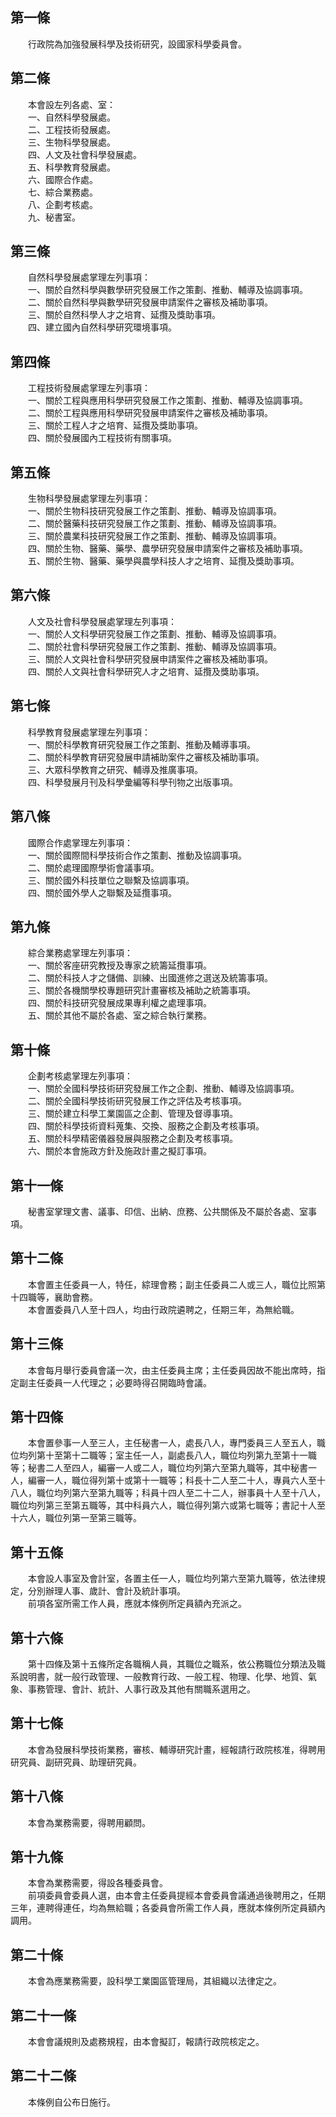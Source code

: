 第一條 
-------
　　行政院為加強發展科學及技術研究，設國家科學委員會。  


第二條 
-------
　　本會設左列各處、室：  
　　一、自然科學發展處。  
　　二、工程技術發展處。  
　　三、生物科學發展處。  
　　四、人文及社會科學發展處。  
　　五、科學教育發展處。  
　　六、國際合作處。  
　　七、綜合業務處。  
　　八、企劃考核處。  
　　九、秘書室。  


第三條 
-------
　　自然科學發展處掌理左列事項：  
　　一、關於自然科學與數學研究發展工作之策劃、推動、輔導及協調事項。  
　　二、關於自然科學與數學研究發展申請案件之審核及補助事項。  
　　三、關於自然科學人才之培育、延攬及獎助事項。  
　　四、建立國內自然科學研究環境事項。  


第四條 
-------
　　工程技術發展處掌理左列事項：  
　　一、關於工程與應用科學研究發展工作之策劃、推動、輔導及協調事項。  
　　二、關於工程與應用科學研究發展申請案件之審核及補助事項。  
　　三、關於工程人才之培育、延攬及獎助事項。  
　　四、關於發展國內工程技術有關事項。  


第五條 
-------
　　生物科學發展處掌理左列事項：  
　　一、關於生物科技研究發展工作之策劃、推動、輔導及協調事項。  
　　二、關於醫藥科技研究發展工作之策劃、推動、輔導及協調事項。  
　　三、關於農業科技研究發展工作之策劃、推動、輔導及協調事項。  
　　四、關於生物、醫藥、藥學、農學研究發展申請案件之審核及補助事項。  
　　五、關於生物、醫藥、藥學與農學科技人才之培育、延攬及獎助事項。  


第六條 
-------
　　人文及社會科學發展處掌理左列事項：  
　　一、關於人文科學研究發展工作之策劃、推動、輔導及協調事項。  
　　二、關於社會科學研究發展工作之策劃、推動、輔導及協調事項。  
　　三、關於人文與社會科學研究發展申請案件之審核及補助事項。  
　　四、關於人文與社會科學研究人才之培育、延攬及獎助事項。  


第七條 
-------
　　科學教育發展處掌理左列事項：  
　　一、關於科學教育研究發展工作之策劃、推動及輔導事項。  
　　二、關於科學教育研究發展申請補助案件之審核及補助事項。  
　　三、大眾科學教育之研究、輔導及推廣事項。  
　　四、科學發展月刊及科學彙編等科學刊物之出版事項。  


第八條 
-------
　　國際合作處掌理左列事項：  
　　一、關於國際間科學技術合作之策劃、推動及協調事項。  
　　二、關於處理國際學術會議事項。  
　　三、關於國外科技單位之聯繫及協調事項。  
　　四、關於國外學人之聯繫及延攬事項。  


第九條 
-------
　　綜合業務處掌理左列事項：  
　　一、關於客座研究教授及專家之統籌延攬事項。  
　　二、關於科技人才之儲備、訓練、出國進修之選送及統籌事項。  
　　三、關於各機關學校專題研究計畫審核及補助之統籌事項。  
　　四、關於科技研究發展成果專利權之處理事項。  
　　五、關於其他不屬於各處、室之綜合執行業務。  


第十條 
-------
　　企劃考核處掌理左列事項：  
　　一、關於全國科學技術研究發展工作之企劃、推動、輔導及協調事項。  
　　二、關於全國科學技術研究發展工作之評估及考核事項。  
　　三、關於建立科學工業園區之企劃、管理及督導事項。  
　　四、關於科學技術資料蒐集、交換、服務之企劃及考核事項。  
　　五、關於科學精密儀器發展與服務之企劃及考核事項。  
　　六、關於本會施政方針及施政計畫之擬訂事項。  


第十一條 
---------
　　秘書室掌理文書、議事、印信、出納、庶務、公共關係及不屬於各處、室事項。  


第十二條 
---------
　　本會置主任委員一人，特任，綜理會務；副主任委員二人或三人，職位比照第十四職等，襄助會務。  
　　本會置委員八人至十四人，均由行政院遴聘之，任期三年，為無給職。  


第十三條 
---------
　　本會每月舉行委員會議一次，由主任委員主席；主任委員因故不能出席時，指定副主任委員一人代理之；必要時得召開臨時會議。  


第十四條 
---------
　　本會置參事一人至三人，主任秘書一人，處長八人，專門委員三人至五人，職位均列第十至第十二職等；室主任一人，副處長八人，職位均列第九至第十一職等；秘書二人至四人，編審一人或二人，職位均列第六至第九職等，其中秘書一人，編審一人，職位得列第十或第十一職等；科長十二人至二十人，專員六人至十八人，職位均列第六至第九職等；科員十四人至二十二人，辦事員十人至十八人，職位均列第三至第五職等，其中科員六人，職位得列第六或第七職等；書記十人至十六人，職位列第一至第三職等。  


第十五條 
---------
　　本會設人事室及會計室，各置主任一人，職位均列第六至第九職等，依法律規定，分別辦理人事、歲計、會計及統計事項。  
　　前項各室所需工作人員，應就本條例所定員額內充派之。  


第十六條 
---------
　　第十四條及第十五條所定各職稱人員，其職位之職系，依公務職位分類法及職系說明書，就一般行政管理、一般教育行政、一般工程、物理、化學、地質、氣象、事務管理、會計、統計、人事行政及其他有關職系選用之。  


第十七條 
---------
　　本會為發展科學技術業務，審核、輔導研究計畫，經報請行政院核准，得聘用研究員、副研究員、助理研究員。  


第十八條 
---------
　　本會為業務需要，得聘用顧問。  


第十九條 
---------
　　本會為業務需要，得設各種委員會。  
　　前項委員會委員人選，由本會主任委員提經本會委員會議通過後聘用之，任期三年，連聘得連任，均為無給職；各委員會所需工作人員，應就本條例所定員額內調用。  


第二十條 
---------
　　本會為應業務需要，設科學工業園區管理局，其組織以法律定之。  


第二十一條 
-----------
　　本會會議規則及處務規程，由本會擬訂，報請行政院核定之。  


第二十二條 
-----------
　　本條例自公布日施行。